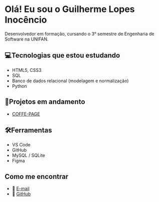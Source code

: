 # Olá! Eu sou o Guilherme Lopes Inocêncio

Desenvolvedor em formação, cursando o 3° semestre de Engenharia de Software na UNIFAN.

## 💻Tecnologias que estou estudando
- HTML5, CSS3
- SQL
- Banco de dados relacional (modelagem e normalização)
- Python

## 🚀Projetos em andamento
- [COFFE-PAGE][Projeto]

## 🛠️Ferramentas
- VS Code
- GitHub
- MySQL / SQLite
- Figma

## Como me encontrar
- 📧 [E-mail](mailto:guilhermelopesinocencio@gmail.com)
- 💼 [GitHub][github]

[github]: https://github.com/Guilhermelopesinocencio
[Projeto]: https://github.com/Guilhermelopesinocencio/COFFE-PAGE
